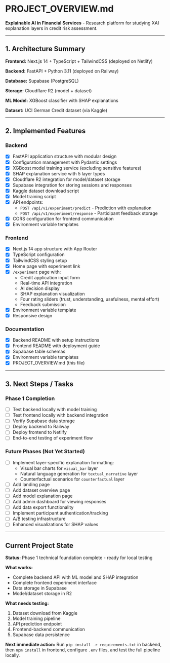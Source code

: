 # PROJECT_OVERVIEW.md

**Explainable AI in Financial Services** - Research platform for studying XAI explanation layers in credit risk assessment.

---

## 1. Architecture Summary

**Frontend:** Next.js 14 + TypeScript + TailwindCSS (deployed on Netlify)

**Backend:** FastAPI + Python 3.11 (deployed on Railway)

**Database:** Supabase (PostgreSQL)

**Storage:** Cloudflare R2 (model + dataset)

**ML Model:** XGBoost classifier with SHAP explanations

**Dataset:** UCI German Credit dataset (via Kaggle)

---

## 2. Implemented Features

### Backend
- [x] FastAPI application structure with modular design
- [x] Configuration management with Pydantic settings
- [x] XGBoost model training service (excluding sensitive features)
- [x] SHAP explanation service with 5 layer types
- [x] Cloudflare R2 integration for model/dataset storage
- [x] Supabase integration for storing sessions and responses
- [x] Kaggle dataset download script
- [x] Model training script
- [x] API endpoints:
  - `POST /api/v1/experiment/predict` - Prediction with explanation
  - `POST /api/v1/experiment/response` - Participant feedback storage
- [x] CORS configuration for frontend communication
- [x] Environment variable templates

### Frontend
- [x] Next.js 14 app structure with App Router
- [x] TypeScript configuration
- [x] TailwindCSS styling setup
- [x] Home page with experiment link
- [x] `/experiment` page with:
  - Credit application input form
  - Real-time API integration
  - AI decision display
  - SHAP explanation visualization
  - Four rating sliders (trust, understanding, usefulness, mental effort)
  - Feedback submission
- [x] Environment variable template
- [x] Responsive design

### Documentation
- [x] Backend README with setup instructions
- [x] Frontend README with deployment guide
- [x] Supabase table schemas
- [x] Environment variable templates
- [x] PROJECT_OVERVIEW.md (this file)

---

## 3. Next Steps / Tasks

### Phase 1 Completion
- [ ] Test backend locally with model training
- [ ] Test frontend locally with backend integration
- [ ] Verify Supabase data storage
- [ ] Deploy backend to Railway
- [ ] Deploy frontend to Netlify
- [ ] End-to-end testing of experiment flow

### Future Phases (Not Yet Started)
- [ ] Implement layer-specific explanation formatting:
  - Visual bar charts for `visual_bar` layer
  - Natural language generation for `textual_narrative` layer
  - Counterfactual scenarios for `counterfactual` layer
- [ ] Add landing page
- [ ] Add dataset overview page
- [ ] Add model explanation page
- [ ] Add admin dashboard for viewing responses
- [ ] Add data export functionality
- [ ] Implement participant authentication/tracking
- [ ] A/B testing infrastructure
- [ ] Enhanced visualizations for SHAP values

---

## Current Project State

**Status:** Phase 1 technical foundation complete - ready for local testing

**What works:**
- Complete backend API with ML model and SHAP integration
- Complete frontend experiment interface
- Data storage in Supabase
- Model/dataset storage in R2

**What needs testing:**
1. Dataset download from Kaggle
2. Model training pipeline
3. API prediction endpoint
4. Frontend-backend communication
5. Supabase data persistence

**Next immediate action:** Run `pip install -r requirements.txt` in backend, then `npm install` in frontend, configure `.env` files, and test the full pipeline locally.
